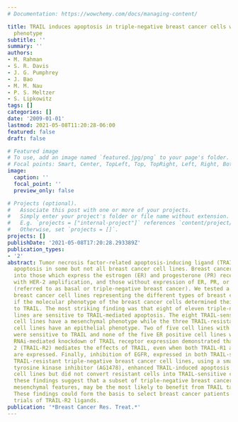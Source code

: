```yaml
---
# Documentation: https://wowchemy.com/docs/managing-content/

title: TRAIL induces apoptosis in triple-negative breast cancer cells with a mesenchymal
  phenotype
subtitle: ''
summary: ''
authors:
- M. Rahman
- S. R. Davis
- J. G. Pumphrey
- J. Bao
- M. M. Nau
- P. S. Meltzer
- S. Lipkowitz
tags: []
categories: []
date: '2009-01-01'
lastmod: 2021-05-08T11:20:28-06:00
featured: false
draft: false

# Featured image
# To use, add an image named `featured.jpg/png` to your page's folder.
# Focal points: Smart, Center, TopLeft, Top, TopRight, Left, Right, BottomLeft, Bottom, BottomRight.
image:
  caption: ''
  focal_point: ''
  preview_only: false

# Projects (optional).
#   Associate this post with one or more of your projects.
#   Simply enter your project's folder or file name without extension.
#   E.g. `projects = ["internal-project"]` references `content/project/deep-learning/index.md`.
#   Otherwise, set `projects = []`.
projects: []
publishDate: '2021-05-08T17:20:28.293389Z'
publication_types:
- '2'
abstract: Tumor necrosis factor-related apoptosis-inducing ligand (TRAIL) induces
  apoptosis in some but not all breast cancer cell lines. Breast cancers can be divided
  into those which express the estrogen (ER) and progesterone (PR) receptors, those
  with HER-2 amplification, and those without expression of ER, PR, or HER-2 amplification
  (referred to as basal or triple-negative breast cancer). We tested a panel of 20
  breast cancer cell lines representing the different types of breast cancer to evaluate
  if the molecular phenotype of the breast cancer cells determined their response
  to TRAIL. The most striking finding was that eight of eleven triple-negative cell
  lines are sensitive to TRAIL-mediated apoptosis. The eight TRAIL-sensitive triple-negative
  cell lines have a mesenchymal phenotype while the three TRAIL-resistant triple-negative
  cell lines have an epithelial phenotype. Two of five cell lines with HER-2 amplification
  were sensitive to TRAIL and none of the five ER positive cell lines were sensitive.
  RNAi-mediated knockdown of TRAIL receptor expression demonstrated that TRAIL Receptor
  2 (TRAIL-R2) mediates the effects of TRAIL, even when both TRAIL-R1 and TRAIL-R2
  are expressed. Finally, inhibition of EGFR, expressed in both TRAIL-sensitive and
  TRAIL-resistant triple-negative breast cancer cell lines, using a small molecule
  tyrosine kinase inhibitor (AG1478), enhanced TRAIL-induced apoptosis in TRAIL-sensitive
  cell lines but did not convert resistant cells into TRAIL-sensitive cells. Together,
  these findings suggest that a subset of triple-negative breast cancer, those with
  mesenchymal features, may be the most likely to benefit from TRAIL targeted therapy.
  These findings could form the basis to select breast cancer patients for clinical
  trials of TRAIL-R2 ligands.
publication: '*Breast Cancer Res. Treat.*'
---
```

